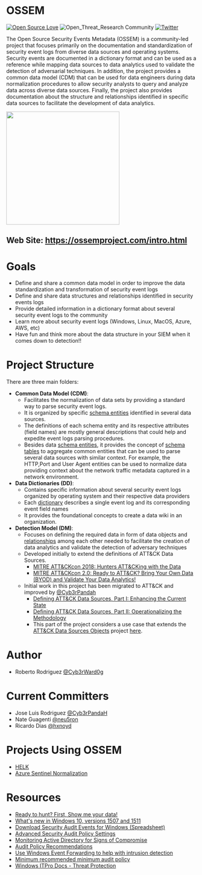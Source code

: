 # OSSEM

[![Open Source Love](https://badges.frapsoft.com/os/v3/open-source.svg?v=103)](https://github.com/ellerbrock/open-source-badges/)
![Open_Threat_Research Community](https://img.shields.io/badge/Open_Threat_Research-Community-brightgreen.svg)
[![Twitter](https://img.shields.io/twitter/follow/OSSEM_Project.svg?style=social&label=Follow)](https://twitter.com/OSSEM_Project)

The Open Source Security Events Metadata (OSSEM) is a community-led project that focuses primarily on the documentation and standardization of security event logs from diverse data sources and operating systems. Security events are documented in a dictionary format and can be used as a reference while mapping data sources to data analytics used to validate the detection of adversarial techniques. In addition, the project provides a common data model (CDM) that can be used for data engineers during data normalization procedures to allow security analysts to query and analyze data across diverse data sources. Finally, the project also provides documentation about the structure and relationships identified in specific data sources to facilitate the development of data analytics.

<img src="resources/images/OSSEM_logo.png" width=300>

## Web Site: https://ossemproject.com/intro.html

# Goals

* Define and share a common data model in order to improve the data standardization and transformation of security event logs
* Define and share data structures and relationships identified in security events logs
* Provide detailed information in a dictionary format about several security event logs to the community
* Learn more about security event logs (Windows, Linux, MacOS, Azure, AWS, etc)
* Have fun and think more about the data structure in your SIEM when it comes down to detection!!

# Project Structure

There are three main folders:

* **Common Data Model (CDM)**:
  * Facilitates the normalization of data sets by providing a standard way to parse security event logs.
  * It is organized by specific [schema entities](https://github.com/OTRF/OSSEM-CDM/tree/master/schemas/entities) identified in several data sources.
  * The definitions of each schema entity and its respective attributes (field names) are mostly general descriptions that could help and expedite event logs parsing procedures.
  * Besides data [schema entities](https://github.com/OTRF/OSSEM-CDM/tree/master/schemas/entities), it provides the concept of [schema tables](https://github.com/OTRF/OSSEM-CDM/tree/master/schemas/tables) to aggregate common entities that can be used to parse several data sources with similar context. For example, the HTTP,Port and User Agent entities can be used to normalize data providing context about the network traffic metadata captured in a network environment. 
* **Data Dictionaries (DD)**:
  * Contains specific information about several security event logs organized by operating system and their respective data providers
  * Each [dictionary](https://github.com/OTRF/OSSEM-DD) describes a single event log and its corresponding event field names
  * It provides the foundational concepts to create a data wiki in an organization.
* **Detection Model (DM)**:
  * Focuses on defining the required data in form of data objects and [relationships](https://github.com/OTRF/OSSEM-DM/tree/main/relationships) among each other needed to facilitate the creation of data analytics and validate the detection of adversary techniques
  * Developed initially to extend the definitions of ATT&CK Data Sources.
    * [MITRE ATT&CKcon 2018: Hunters ATT&CKing with the Data](https://youtu.be/QCDBjFJ_C3g)
    * [MITRE ATT&CKcon 2.0: Ready to ATT&CK? Bring Your Own Data (BYOD) and Validate Your Data Analytics!](https://youtu.be/eM0c_Gil-38)
  * Initial work in this project has been migrated to ATT&CK and improved by [@Cyb3rPandah](https://twitter.com/Cyb3rPandaH)
    * [Defining ATT&CK Data Sources, Part I: Enhancing the Current State](https://medium.com/mitre-attack/defining-attack-data-sources-part-i-4c39e581454f)
    * [Defining ATT&CK Data Sources, Part II: Operationalizing the Methodology](https://medium.com/mitre-attack/defining-attack-data-sources-part-ii-1fc98738ba5b)
    * This part of the project considers a use case that extends the [ATT&CK Data Sources Objects](https://github.com/mitre-attack/attack-datasources) project [here](https://github.com/OTRF/OSSEM-DM/tree/main/use-cases/mitre_attack).

# Author

* Roberto Rodriguez [@Cyb3rWard0g](https://twitter.com/Cyb3rWard0g)

# Current Committers

* Jose Luis Rodriguez [@Cyb3rPandaH](https://twitter.com/Cyb3rPandaH)
* Nate Guagenti [@neu5ron](https://twitter.com/neu5ron)
* Ricardo Dias [@hxnoyd](https://twitter.com/hxnoyd)

# Projects Using OSSEM

* [HELK](https://github.com/Cyb3rWard0g/HELK)
* [Azure Sentinel Normalization](https://docs.microsoft.com/en-us/azure/sentinel/normalization-schema)

# Resources

* [Ready to hunt? First, Show me your data!](https://cyberwardog.blogspot.com/2017/12/ready-to-hunt-first-show-me-your-data.html)
* [What's new in Windows 10, versions 1507 and 1511](https://docs.microsoft.com/en-us/windows/whats-new/whats-new-windows-10-version-1507-and-1511#bkmk-lsass)
* [Download Security Audit Events for Windows (Spreadsheet)](https://www.microsoft.com/en-us/download/details.aspx?id=50034)
* [Advanced Security Audit Policy Settings](https://docs.microsoft.com/en-us/windows/security/threat-protection/auditing/advanced-security-audit-policy-settings)
* [Monitoring Active Directory for Signs of Compromise](https://docs.microsoft.com/en-us/windows-server/identity/ad-ds/plan/security-best-practices/monitoring-active-directory-for-signs-of-compromise#audit-account-management)
* [Audit Policy Recommendations](https://docs.microsoft.com/en-us/windows-server/identity/ad-ds/plan/security-best-practices/audit-policy-recommendations)
* [Use Windows Event Forwarding to help with intrusion detection](https://docs.microsoft.com/en-us/windows/security/threat-protection/use-windows-event-forwarding-to-assist-in-intrusion-detection)
* [Minimum recommended minimum audit policy](https://docs.microsoft.com/en-us/windows/security/threat-protection/use-windows-event-forwarding-to-assist-in-intrusion-detection#a-href-idbkmk-appendixaaappendix-a---minimum-recommended-minimum-audit-policy)
* [Windows ITPro Docs - Threat Protection](https://github.com/MicrosoftDocs/windows-itpro-docs/tree/master/windows/security/threat-protection)
